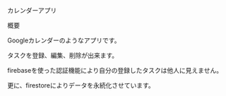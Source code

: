 カレンダーアプリ

概要

Googleカレンダーのようなアプリです。

タスクを登録、編集、削除が出来ます。

firebaseを使った認証機能により自分の登録したタスクは他人に見えません。

更に、firestoreによりデータを永続化させています。
